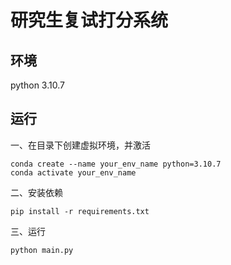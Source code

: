 # 研究生复试打分系统

## 环境
python 3.10.7

## 运行
一、在目录下创建虚拟环境，并激活
```
conda create --name your_env_name python=3.10.7
conda activate your_env_name
```
二、安装依赖
```
pip install -r requirements.txt
```
三、运行
```
python main.py
```
